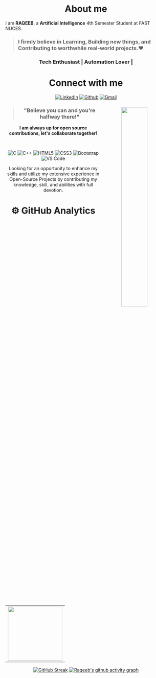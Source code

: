 <!-- 
![reame4](https://user-images.githubusercontent.com/90326051/164891150-8bc4a1d8-b9df-4a83-8857-3cf47e320658.png) 

<h1 align="center" >Hey, I'm <a href="https://www.linkedin.com/in/Raqeeb/" target="_blank">RAQEEB 👋</a>
  </br>
<img width="40%" align="right"   src="https://user-images.githubusercontent.com/90326051/163715255-a025d887-bdf0-4801-afd9-929c9d876190.png" > -->

<!-- ![MyGithubBanner](https://user-images.githubusercontent.com/90326051/192113603-d802367b-14e0-462e-9d30-e138caef5898.png) -->
<!--![GitHubBanner](https://github.com/user-attachments/assets/e8246af6-b8cd-49bb-9839-79c6c2d1e1c0)-->



<!-- <h3>About me,</h3> -->
<h1 align="center"> About me</h1>

I am <b>RAQEEB</b>, a <b>Artificial Intelligence</b> 4th Semester Student at FAST NUCES.

> ### I firmly believe in <b>Learning</b>, <b>Building</b> new things, and <b>Contributing</b> to worthwhile real-world projects.❤

<h3 align="center">Tech Enthusiast | Automation Lover |  </h3>
   <div align="center">

 <h1 align="center">Connect with me</h1>

<div align="center">
<a  href="https://www.linkedin.com/in/raqeeb-9b695728b/" target="_blank"><img alt="LinkedIn" src="https://img.shields.io/badge/linkedin%20-%230077B5.svg?&style=for-the-badge&logo=linkedin&logoColor=white" /></a>
<a href="https://github.com/RaeesRaqeeb" target="_blank"><img alt="Github" src="https://img.shields.io/badge/GitHub-100000?style=for-the-badge&logo=github&logoColor=white"/></a>
<a href="mailto:raqeebraees23@gmail.com"><img  alt="Gmail" src="https://img.shields.io/badge/Gmail-D14836?style=for-the-badge&logo=gmail&logoColor=white"></a>

 <div align="center">

   
   <img width="40%" align="right"   src="https://user-images.githubusercontent.com/90326051/196059543-f26eed56-e331-4211-8c0f-7ec25ab482de.png">



> ### "Believe you can and you're halfway there!"

**I am always up for open source contributions, let's collaborate together!**



<br>
<p align="center"> 
<img alt="C" src="https://img.shields.io/badge/c-%2300599C.svg?&style=for-the-badge&logo=c&logoColor=white" />
<img alt="C++" src="https://img.shields.io/badge/c++-%2300599C.svg?&style=for-the-badge&logo=c%2B%2B&ogoColor=white" />
<img alt="HTML5" src="https://img.shields.io/badge/html5-%23E34F26.svg?&style=for-the-badge&logo=html5&logoColor=white" />
 <img alt="CSS3" src="https://img.shields.io/badge/css3-%231572B6.svg?&style=for-the-badge&logo=css3&logoColor=white" />
 <img alt="Bootstrap" src="https://img.shields.io/badge/bootstrap-%23563D7C.svg?style=for-the-badge&logo=bootstrap&logoColor=white" />
<img alt="VS Code" src="https://img.shields.io/badge/Visual_Studio_Code-0078D4?style=for-the-badge&logo=visual%20studio%20code&logoColor=white" />

</p>


Looking for an opportunity to enhance my skills and utilize my extensive experience in Open-Source Projects by contributing my knowledge, skill, and abilities with full devotion.

<!--
<h1 align="center">💻 Projects</h1>


| Project Name      | Description | 
| :---:        |    :----   |  
| [Imdad](https://imdad.netlify.app/)  | Bridging the gap between NGOs and public. Encouraging people to raise money for needy people and maintaining an accurate record of their valuable donations.
| [LeatherHoard](https://leatherhoard.netlify.app/)     | A basic template for e-commerce website, designed with HTML, CSS and Bootstrap. It is an open-source website.
| [Randomized Color Lab](https://colors-lab.netlify.app/)     | A React color-guessing project will help beginners understand the basic principles of React.js (components, properties, and hooks).
| [Work Flash](https://workflash.netlify.app/)     | Do you desire greater exposure for your projects? Do you want others to be able to learn from your project? If the answer is yes, you are in the right place. The "Work Flash" website will assist you in growing your network and showcasing your work to the world. Grow your website to attract more viewers by contributing it to "Work Flash."
| [Tracker Expense Calculator](https://yellow-dune-0d56eaa00.1.azurestaticapps.net/index.html)     | An easy-to-use budgeting calculator will help users to understand their expenses and manage their money. The budget process depends on an accurate calculation of expenses and revenues (Total Expenses = Net Revenue - Net Income) so that the user can calculate their total expenses. Utilizing our free expense calculator will take control of your spending! I have also contributed this project to Microsoft's Academic Content repository.
| [Blood Support](http://blood-support.live/)  | Creating a support platform to bridge the gap between donors, patients, blood banks, hospitals and maternity centers, so that they can easily connect with nearby blood donors and blood banks. |
  

# 🏆 HacktoberFest 2022 Badges
[![An image of @kiranpanjwani's Holopin badges, which is a link to view their full Holopin profile](https://holopin.me/kiranpanjwani)](https://holopin.io/@kiranpanjwani)

<h2 align="left">Support My Work:</h2>
<p><a href="https://www.buymeacoffee.com/kiranpanjwani220"> <img align="left" src="https://cdn.buymeacoffee.com/buttons/v2/default-yellow.png" height="50" width="210" alt="KiranAminPanjwani" /></a></p><br><br>
   -->
# ⚙️ GitHub Analytics
  
<table>
  <tr>
    <td><img height="170px" src="https://github-readme-stats.vercel.app/api/top-langs/?username=RaeesRaqeeb&layout=compact&theme=dark" /></td>
  </tr>
</table>

[![GitHub Streak](https://github-readme-streak-stats-pi-liart.vercel.app?user=RaeesRaqeeb&theme=highcontrast&hide_border=true)](https://git.io/streak-stats)
[![Raqeeb's github activity graph](https://github-readme-activity-graph.vercel.app/graph?username=RaeesRaqeeb&theme=github)](https://github.com/RaeesRaqeeb/github-readme-activity-graph)

